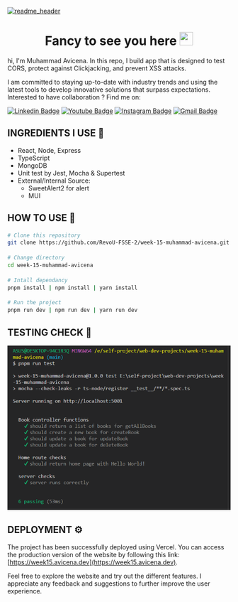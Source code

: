 [![readme_header](https://github.com/muhammad-avicena/profile/assets/49929404/b7b89034-8e25-4f25-a1a2-5665aa66448c)](https://avicena.dev/)

<h1 align="center">Fancy to see you here <img src="https://raw.githubusercontent.com/muhammad-avicena/profile/master/wave.gif" width="30px" height="30px" /> </h1>

hi, I'm Muhammad Avicena. In this repo, I build app that is designed to test CORS, protect against Clickjacking, and prevent XSS attacks.

I am committed to staying up-to-date with industry trends and using the latest tools to develop innovative solutions that surpass expectations.
Interested to have collaboration ? Find me on:

[![Linkedin Badge](https://img.shields.io/badge/-Muhammad_Avicena-blue?style=flat-square&logo=Linkedin&logoColor=white)](https://www.linkedin.com/in/muhammad-avicena/)
[![Youtube Badge](https://img.shields.io/badge/-Muhammad_Avicena-darkred?style=flat-square&logo=youtube&logoColor=white)](https://www.youtube.com/@MuhammadAvicena)
[![Instagram Badge](https://img.shields.io/badge/-ryuhideaki.dev-purple?style=flat-square&logo=instagram&logoColor=white)](https://www.instagram.com/ryuhideaki.dev/)
[![Gmail Badge](https://img.shields.io/badge/-cenarahmant.dev@gmail.com-c14438?style=flat-square&logo=Gmail&logoColor=white)](mailto:cenarahmant.dev@gmail.com)

## INGREDIENTS I USE 📜

- React, Node, Express
- TypeScript
- MongoDB
- Unit test by Jest, Mocha & Supertest
- External/Internal Source:
  - SweetAlert2 for alert
  - MUI

## HOW TO USE 🌟

```bash
# Clone this repository
git clone https://github.com/RevoU-FSSE-2/week-15-muhammad-avicena.git

# Change directory
cd week-15-muhammad-avicena

# Intall dependancy
pnpm install | npm install | yarn install

# Run the project
pnpm run dev | npm run dev | yarn run dev
```

## TESTING CHECK 🌟

![testing](./assets-github/unitTest.png)

## DEPLOYMENT ⚙️

The project has been successfully deployed using Vercel. You can access the production version of the website by following this link: [https://week15.avicena.dev](https://week15.avicena.dev).

Feel free to explore the website and try out the different features. I appreciate any feedback and suggestions to further improve the user experience.

